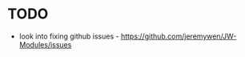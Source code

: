 # TODO

  * look into fixing github issues - https://github.com/jeremywen/JW-Modules/issues
        




